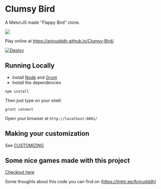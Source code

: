 Clumsy Bird
===========

A MelonJS made "Flappy Bird" clone.

![](http://i.imgur.com/Slbvt65.png)

Play online at https://anirudddh.github.io/Clumsy-Bird/

[![Deploy](https://www.herokucdn.com/deploy/button.png)](https://heroku.com/deploy?template=https://github.com/anirudddh/Clumsy-Bird/tree/gh-pages)

## Running Locally

- Install [Node](http://nodejs.org/download/) and [Grunt](http://gruntjs.com/)
- Install the dependencies

```
npm install
```

Then just type on your shell:

```
grunt connect
```

Open your browser at `http://localhost:8001/`

## Making your customization

See [CUSTOMIZING](https://github.com/anirudddh/Clumsy-Bird/blob/master/CUSTOMIZING.md)

## Some nice games made with this project

[Checkout here](https://github.com/anirudddh/Clumsy-Bird/wiki/Games-using-Clumsy-Bird-code)

Some thoughts about this code you can find on (https://linktr.ee/Anirudddh)
